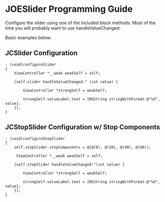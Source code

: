 JOESlider Programming Guide
===================================
Configure the slider using one of the included block methods. Most of the time
you will probably want to use handleValueChanged:

Basic examples below.

JCSlider Configuration
----------------------

```objc
- (void)configureSlider
{
    ViewController *__weak weakSelf = self;
    
    [self.slider handleValueChanged:^ (int value) {
        
        ViewController *strongSelf = weakSelf;
        
        strongSelf.valueLabel.text = [NSString stringWithFormat:@"%d", value];
    }];
}
```

JCStopSlider Configuration w/ Stop Components
---------------------------------------------

```objc
- (void)configureStopSlider
{
    self.stopSlider.stopComponents = @[@(0), @(20), @(40), @(60)];
    
     ViewController *__weak weakSelf = self;
    
    [self.stopSlider handleValueChanged:^(int value) {
        
        ViewController *strongSelf = weakSelf;
        
        strongSelf.valueLabel.text = [NSString stringWithFormat:@"%d", value];
    }];
}
```